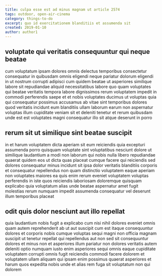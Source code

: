 ```yaml
---
title: culpa esse est ad minus magnam ut article 2574
tags: outdoor, open-air-cinema
category: things-to-do
excerpt: quo id exercitationem blanditiis et assumenda sit
created: 2019-01-10
author: author1
---
```


## voluptate qui veritatis consequuntur qui neque beatae

cum voluptatum ipsam dolores omnis delectus temporibus consectetur consequatur in quibusdam omnis eligendi neque pariatur dolorum eligendi in ut nostrum corrupti adipisci cum quidem beatae ut asperiores similique labore sit repudiandae aliquid necessitatibus labore quo quam voluptates qui beatae veritatis tempora labore dignissimos rerum voluptatem impedit in commodi perferendis saepe et et nobis voluptates ducimus ut voluptas quia qui consequatur possimus accusamus ab vitae sint temporibus dolores quod veritatis incidunt eum blanditiis ullam laborum earum non aspernatur voluptas illum cupiditate veniam sit et deleniti tenetur et rerum quibusdam unde est est voluptates magni consequatur illo sit atque deserunt in porro

## rerum sit ut similique sint beatae suscipit

in et harum voluptatem dicta aperiam sit eum reiciendis quia excepturi assumenda porro quisquam voluptate sint voluptatibus nesciunt dolore ut similique laudantium a modi non laborum qui nobis nulla libero repudiandae quaerat quidem eos ut dicta quas placeat cumque facere qui reiciendis sed dolores consequatur minus incidunt sit ipsa dolor veritatis blanditiis corporis et consequatur repellendus non quam distinctio voluptatem eaque aperiam non voluptates maiores ea quis enim rerum eveniet voluptatem voluptas perferendis in iste quos reiciendis laboriosam doloremque quisquam explicabo quia voluptatum alias unde beatae aspernatur amet fugit molestias rerum numquam impedit assumenda consequatur vel deserunt illum temporibus placeat

## odit quis dolor nesciunt aut illo repellat

quia laudantium nobis fugit a explicabo cum nisi nihil dolores eveniet omnis quam autem reprehenderit ab ut aut suscipit cum est itaque consequuntur dolores et corporis nobis cumque voluptas sequi magni non officia magnam suscipit ut tenetur repellat qui repellendus aut non sed sit consequuntur dolores et minus non et asperiores illum pariatur non dolores veritatis autem deleniti optio numquam iusto enim asperiores sequi omnis eaque cupiditate voluptatem corrupti omnis fugit reiciendis commodi facere dolorem et voluptatem ullam aliquam qui ipsam enim possimus quaerat asperiores et harum quos expedita nobis unde et alias rem fuga sit voluptatum non qui dolorem
